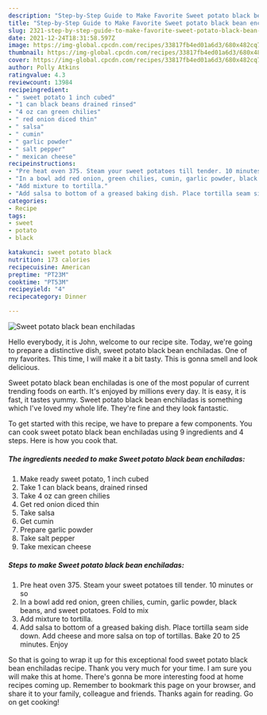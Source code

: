 ```yaml
---
description: "Step-by-Step Guide to Make Favorite Sweet potato black bean enchiladas"
title: "Step-by-Step Guide to Make Favorite Sweet potato black bean enchiladas"
slug: 2321-step-by-step-guide-to-make-favorite-sweet-potato-black-bean-enchiladas
date: 2021-12-24T18:31:58.597Z
image: https://img-global.cpcdn.com/recipes/33817fb4ed01a6d3/680x482cq70/sweet-potato-black-bean-enchiladas-recipe-main-photo.jpg
thumbnail: https://img-global.cpcdn.com/recipes/33817fb4ed01a6d3/680x482cq70/sweet-potato-black-bean-enchiladas-recipe-main-photo.jpg
cover: https://img-global.cpcdn.com/recipes/33817fb4ed01a6d3/680x482cq70/sweet-potato-black-bean-enchiladas-recipe-main-photo.jpg
author: Polly Atkins
ratingvalue: 4.3
reviewcount: 13984
recipeingredient:
- " sweet potato 1 inch cubed"
- "1 can black beans drained rinsed"
- "4 oz can green chilies"
- " red onion diced thin"
- " salsa"
- " cumin"
- " garlic powder"
- " salt pepper"
- " mexican cheese"
recipeinstructions:
- "Pre heat oven 375. Steam your sweet potatoes till tender. 10 minutes or so"
- "In a bowl add red onion, green chilies, cumin, garlic powder, black beans, and sweet potatoes. Fold to mix"
- "Add mixture to tortilla."
- "Add salsa to bottom of a greased baking dish. Place tortilla seam side down. Add cheese and more salsa on top of tortillas. Bake 20 to 25 minutes. Enjoy"
categories:
- Recipe
tags:
- sweet
- potato
- black

katakunci: sweet potato black 
nutrition: 173 calories
recipecuisine: American
preptime: "PT23M"
cooktime: "PT53M"
recipeyield: "4"
recipecategory: Dinner

---
```



![Sweet potato black bean enchiladas](https://img-global.cpcdn.com/recipes/33817fb4ed01a6d3/680x482cq70/sweet-potato-black-bean-enchiladas-recipe-main-photo.jpg)

Hello everybody, it is John, welcome to our recipe site. Today, we're going to prepare a distinctive dish, sweet potato black bean enchiladas. One of my favorites. This time, I will make it a bit tasty. This is gonna smell and look delicious.



Sweet potato black bean enchiladas is one of the most popular of current trending foods on earth. It's enjoyed by millions every day. It is easy, it is fast, it tastes yummy. Sweet potato black bean enchiladas is something which I've loved my whole life. They're fine and they look fantastic.


To get started with this recipe, we have to prepare a few components. You can cook sweet potato black bean enchiladas using 9 ingredients and 4 steps. Here is how you cook that.

<!--inarticleads1-->

##### The ingredients needed to make Sweet potato black bean enchiladas:

1. Make ready  sweet potato, 1 inch cubed
1. Take 1 can black beans, drained rinsed
1. Take 4 oz can green chilies
1. Get  red onion diced thin
1. Take  salsa
1. Get  cumin
1. Prepare  garlic powder
1. Take  salt pepper
1. Take  mexican cheese




<!--inarticleads2-->

##### Steps to make Sweet potato black bean enchiladas:

1. Pre heat oven 375. Steam your sweet potatoes till tender. 10 minutes or so
1. In a bowl add red onion, green chilies, cumin, garlic powder, black beans, and sweet potatoes. Fold to mix
1. Add mixture to tortilla.
1. Add salsa to bottom of a greased baking dish. Place tortilla seam side down. Add cheese and more salsa on top of tortillas. Bake 20 to 25 minutes. Enjoy




So that is going to wrap it up for this exceptional food sweet potato black bean enchiladas recipe. Thank you very much for your time. I am sure you will make this at home. There's gonna be more interesting food at home recipes coming up. Remember to bookmark this page on your browser, and share it to your family, colleague and friends. Thanks again for reading. Go on get cooking!
